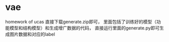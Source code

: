# vae
homework of ucas
直接下载generate.zip即可， 里面包括了训练好的模型（功能模型和结构模型）和生成增广数据的代码， 直接运行里面的generate.py即可生成图片数据和对应的label
